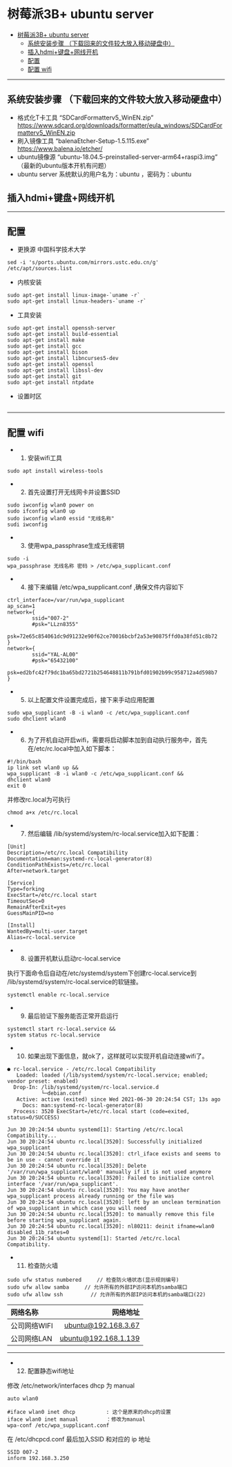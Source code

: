 # 树莓派3B+ ubuntu server

- [树莓派3B+ ubuntu server](#树莓派3b-ubuntu-server)
  - [系统安装步骤 （下载回来的文件较大放入移动硬盘中）](#系统安装步骤-下载回来的文件较大放入移动硬盘中)
  - [插入hdmi+键盘+网线开机](#插入hdmi键盘网线开机)
  - [配置](#配置)
  - [配置 wifi](#配置-wifi)

---

## 系统安装步骤 （下载回来的文件较大放入移动硬盘中）

- 格式化T卡工具 “SDCardFormatterv5_WinEN.zip” 
    https://www.sdcard.org/downloads/formatter/eula_windows/SDCardFormatterv5_WinEN.zip
- 刷入镜像工具 “balenaEtcher-Setup-1.5.115.exe” https://www.balena.io/etcher/
- ubuntu镜像源 “ubuntu-18.04.5-preinstalled-server-arm64+raspi3.img” （最新的ubuntu版本开机有问题）
- ubuntu server 系统默认的用户名为：ubuntu ，密码为：ubuntu

## 插入hdmi+键盘+网线开机

---

## 配置

- 更换源 中国科学技术大学

```code
sed -i 's/ports.ubuntu.com/mirrors.ustc.edu.cn/g' /etc/apt/sources.list
```

- 内核安装

```code
sudo apt-get install linux-image-`uname -r`
sudo apt-get install linux-headers-`uname -r`
```

- 工具安装

```code
sudo apt-get install openssh-server
sudo apt-get install build-essential 
sudo apt-get install make
sudo apt-get install gcc
sudo apt-get install bison
sudo apt-get install libncurses5-dev
sudo apt-get install openssl
sudo apt-get install libssl-dev
sudo apt-get install git
sudo apt-get install ntpdate

```

- 设置时区

```code

```

---

## 配置 wifi

- 1. 安装wifi工具

```code
sudo apt install wireless-tools
```

- 2. 首先设置打开无线网卡并设置SSID

```code
sudo iwconfig wlan0 power on
sudo ifconfig wlan0 up
sudo iwconfig wlan0 essid "无线名称"
sudi iwconfig
```

- 3. 使用wpa_passphrase生成无线密钥

```code
sudo -i
wpa_passphrase 无线名称 密码 > /etc/wpa_supplicant.conf
```

- 4. 接下来编辑 /etc/wpa_supplicant.conf ,确保文件内容如下

```code
ctrl_interface=/var/run/wpa_supplicant
ap_scan=1
network={
        ssid="007-2"
        #psk="LLzn8355"
        psk=72e65c854061dc9d91232e90f62ce70016bcbf2a53e90875ffd0a38fd51c8b72
}
network={
        ssid="YAL-AL00"
        #psk="65432100"
        psk=ed2bfc42f79dc1ba65bd2721b254648811b791bfd01902b99c958712a4d598b7
}
```

- 5. 以上配置文件设置完成后，接下来手动应用配置

```code
sudo wpa_supplicant -B -i wlan0 -c /etc/wpa_supplicant.conf
sudo dhclient wlan0
```

- 6. 为了开机自动开启wifi，需要将启动脚本加到自动执行服务中，首先在/etc/rc.local中加入如下脚本：

```code
#!/bin/bash
ip link set wlan0 up &&
wpa_supplicant -B -i wlan0 -c /etc/wpa_supplicant.conf &&
dhclient wlan0
exit 0
```

并修改rc.local为可执行
  
```code
chmod a+x /etc/rc.local
```

- 7. 然后编辑 /lib/systemd/system/rc-local.service加入如下配置：

```code
[Unit]
Description=/etc/rc.local Compatibility
Documentation=man:systemd-rc-local-generator(8)
ConditionPathExists=/etc/rc.local
After=network.target

[Service]
Type=forking
ExecStart=/etc/rc.local start
TimeoutSec=0
RemainAfterExit=yes
GuessMainPID=no

[Install]
WantedBy=multi-user.target
Alias=rc-local.service
```

- 8. 设置开机默认启动rc-local.service

执行下面命令后自动在/etc/systemd/system下创建rc-local.service到 /lib/systemd/system/rc-local.service的软链接。

```code
systemctl enable rc-local.service
```

- 9. 最后验证下服务能否正常开启运行

```code
systemctl start rc-local.service &&
system status rc-local.service
```

- 10. 如果出现下面信息，就ok了，这样就可以实现开机自动连接wifi了。

```code
● rc-local.service - /etc/rc.local Compatibility
   Loaded: loaded (/lib/systemd/system/rc-local.service; enabled; vendor preset: enabled)
  Drop-In: /lib/systemd/system/rc-local.service.d
           └─debian.conf
   Active: active (exited) since Wed 2021-06-30 20:24:54 CST; 13s ago
     Docs: man:systemd-rc-local-generator(8)
  Process: 3520 ExecStart=/etc/rc.local start (code=exited, status=0/SUCCESS)

Jun 30 20:24:54 ubuntu systemd[1]: Starting /etc/rc.local Compatibility...
Jun 30 20:24:54 ubuntu rc.local[3520]: Successfully initialized wpa_supplicant
Jun 30 20:24:54 ubuntu rc.local[3520]: ctrl_iface exists and seems to be in use - cannot override it
Jun 30 20:24:54 ubuntu rc.local[3520]: Delete '/var/run/wpa_supplicant/wlan0' manually if it is not used anymore
Jun 30 20:24:54 ubuntu rc.local[3520]: Failed to initialize control interface '/var/run/wpa_supplicant'.
Jun 30 20:24:54 ubuntu rc.local[3520]: You may have another wpa_supplicant process already running or the file was
Jun 30 20:24:54 ubuntu rc.local[3520]: left by an unclean termination of wpa_supplicant in which case you will need
Jun 30 20:24:54 ubuntu rc.local[3520]: to manually remove this file before starting wpa_supplicant again.
Jun 30 20:24:54 ubuntu rc.local[3520]: nl80211: deinit ifname=wlan0 disabled_11b_rates=0
Jun 30 20:24:54 ubuntu systemd[1]: Started /etc/rc.local Compatibility.
```

- 11. 检查防火墙

```code
sudo ufw status numbered     // 检查防火墙状态(显示规则编号) 
sudo ufw allow samba     // 允许所有的外部IP访问本机的samba端口 
sudo ufw allow ssh         // 允许所有的外部IP访问本机的samba端口(22)
```

| 网络名称 | 网络地址 |
| :-    | -:     |
| 公司网络WIFI | ubuntu@192.168.3.67 |
| 公司网络LAN | ubuntu@192.168.1.139 |

---

- 12. 配置静态wifi地址

修改 /etc/network/interfaces dhcp 为 manual

```code
auto wlan0

#iface wlan0 inet dhcp          : 这个是原来的dhcp的设置
iface wlan0 inet manual         ：修改为manual
wpa-conf /etc/wpa_supplicant.conf
```

在 /etc/dhcpcd.conf 最后加入SSID 和对应的 ip 地址

```code
SSID 007-2
inform 192.168.3.250
```

